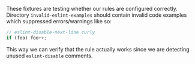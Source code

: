 These fixtures are testing whether our rules are configured correctly. Directory `invalid-eslint-examples` should contain invalid code examples which suppressed errors/warnings like so:

```js
// eslint-disable-next-line curly
if (foo) foo++;
```

This way we can verify that the rule actually works since we are detecting unused `eslint-disable` comments.
